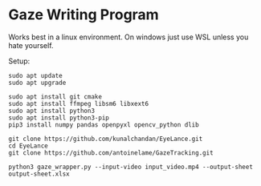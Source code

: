 # Gaze Writing Program
Works best in a linux environment. On windows just use WSL unless you hate yourself.

Setup:

```
sudo apt update
sudo apt upgrade

sudo apt install git cmake
sudo apt install ffmpeg libsm6 libxext6
sudo apt install python3 
sudo apt install python3-pip
pip3 install numpy pandas openpyxl opencv_python dlib

git clone https://github.com/kunalchandan/EyeLance.git
cd EyeLance
git clone https://github.com/antoinelame/GazeTracking.git

python3 gaze_wrapper.py --input-video input_video.mp4 --output-sheet output-sheet.xlsx

```
